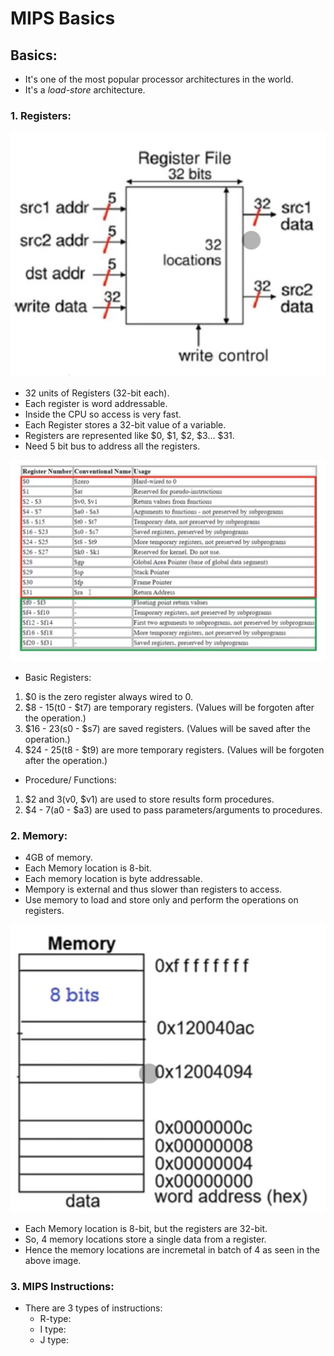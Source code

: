 # MIPS Basics

## Basics:
- It's one of the most popular processor architectures in the world.
- It's a _load-store_ architecture.

### 1. Registers:

![Register](/Project/Week1/Photos/register.png)

- 32 units of Registers (32-bit each).
- Each register is word addressable.
- Inside the CPU so access is very fast.
- Each Register stores a 32-bit value of a variable.
- Registers are represented like $0, $1, $2, $3... $31.
- Need 5 bit bus to address all the registers.

![Register](/Project/Week1/Photos/register2.png)

- Basic Registers:
1. $0 is the zero register always wired to 0.
2. $8 - $15 ($t0 - $t7) are temporary registers. (Values will be forgoten after the operation.)
3. $16 - $23 ($s0 - $s7) are saved registers. (Values will be saved after the operation.)
4. $24 - $25 ($t8 - $t9) are more temporary registers. (Values will be forgoten after the operation.)

- Procedure/ Functions:
1. $2 and $3 ($v0, $v1) are used to store results form procedures.
2. $4 - $7 ($a0 - $a3) are used to pass parameters/arguments to procedures.



### 2. Memory:
- 4GB of memory.
- Each Memory location is 8-bit.
- Each memory location is byte addressable.
- Mempory is external and thus slower than registers to access.
- Use memory to load and store only and perform the operations on registers.

![Memory](/Project/Week1/Photos/memory.png)

- Each Memory location is 8-bit, but the registers are 32-bit.
- So, 4 memory locations store a single data from a register. 
- Hence the memory locations are incremetal in batch of 4 as seen in the above image.

### 3. MIPS Instructions:
- There are 3 types of instructions:
  - R-type:
  - I type:
  - J type:
